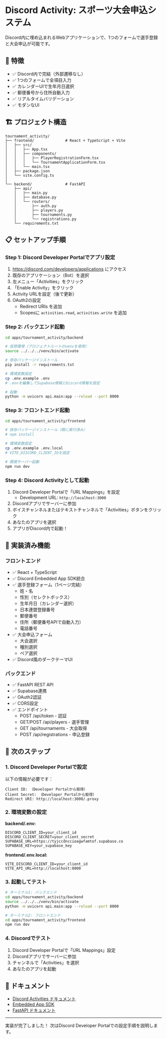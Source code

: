 # Discord Activity: スポーツ大会申込システム

Discord内に埋め込まれるWebアプリケーションで、1つのフォームで選手登録と大会申込が可能です。

## 🎯 特徴

- ✅ Discord内で完結（外部遷移なし）
- ✅ 1つのフォームで全項目入力
- ✅ カレンダーUIで生年月日選択
- ✅ 郵便番号から住所自動入力
- ✅ リアルタイムバリデーション
- ✅ モダンなUI

## 🏗️ プロジェクト構造

```
tournament_activity/
├── frontend/              # React + TypeScript + Vite
│   ├── src/
│   │   ├── App.tsx
│   │   ├── components/
│   │   │   ├── PlayerRegistrationForm.tsx
│   │   │   └── TournamentApplicationForm.tsx
│   │   └── main.tsx
│   ├── package.json
│   └── vite.config.ts
│
└── backend/               # FastAPI
    ├── api/
    │   ├── main.py
    │   ├── database.py
    │   └── routers/
    │       ├── auth.py
    │       ├── players.py
    │       ├── tournaments.py
    │       └── registrations.py
    └── requirements.txt
```

## 📋 セットアップ手順

### Step 1: Discord Developer Portalでアプリ設定

1. https://discord.com/developers/applications にアクセス
2. 既存のアプリケーション（Bot）を選択
3. 左メニュー「Activities」をクリック
4. 「Enable Activity」をクリック
5. Activity URLを設定（後で更新）
6. OAuth2の設定
   - Redirect URIs を追加
   - Scopesに `activities.read`, `activities.write` を追加

### Step 2: バックエンド起動

```bash
cd apps/tournament_activity/backend

# 仮想環境（プロジェクトルートのvenvを使用）
source ../../../venv/bin/activate

# 依存パッケージインストール
pip install -r requirements.txt

# 環境変数設定
cp .env.example .env
# .envを編集してSupabase情報とDiscord情報を設定

# 起動
python -m uvicorn api.main:app --reload --port 8000
```

### Step 3: フロントエンド起動

```bash
cd apps/tournament_activity/frontend

# 依存パッケージインストール（既に実行済み）
# npm install

# 環境変数設定
cp .env.example .env.local
# VITE_DISCORD_CLIENT_IDを設定

# 開発サーバー起動
npm run dev
```

### Step 4: Discord Activityとして起動

1. Discord Developer Portalで「URL Mappings」を設定
   - Development URL: `http://localhost:3000`
2. Discordアプリでサーバーに参加
3. ボイスチャンネルまたはテキストチャンネルで「Activities」ボタンをクリック
4. あなたのアプリを選択
5. アプリがDiscord内で起動！

## 🚀 実装済み機能

### フロントエンド
- ✅ React + TypeScript
- ✅ Discord Embedded App SDK統合
- ✅ 選手登録フォーム（1ページ完結）
  - 姓・名
  - 性別（セレクトボックス）
  - 生年月日（カレンダー選択）
  - 日本連盟登録番号
  - 郵便番号
  - 住所（郵便番号APIで自動入力）
  - 電話番号
- ✅ 大会申込フォーム
  - 大会選択
  - 種別選択
  - ペア選択
- ✅ Discord風のダークテーマUI

### バックエンド
- ✅ FastAPI REST API
- ✅ Supabase連携
- ✅ OAuth2認証
- ✅ CORS設定
- ✅ エンドポイント
  - POST /api/token - 認証
  - GET/POST /api/players - 選手管理
  - GET /api/tournaments - 大会取得
  - POST /api/registrations - 申込登録

## 📝 次のステップ

### 1. Discord Developer Portalで設定

以下の情報が必要です：

```
Client ID: （Developer Portalから取得）
Client Secret: （Developer Portalから取得）
Redirect URI: http://localhost:3000/.proxy
```

### 2. 環境変数の設定

**backend/.env:**
```env
DISCORD_CLIENT_ID=your_client_id
DISCORD_CLIENT_SECRET=your_client_secret
SUPABASE_URL=https://tyjccdnccioagwfamtof.supabase.co
SUPABASE_KEY=your_supabase_key
```

**frontend/.env.local:**
```env
VITE_DISCORD_CLIENT_ID=your_client_id
VITE_API_URL=http://localhost:8000
```

### 3. 起動してテスト

```bash
# ターミナル1: バックエンド
cd apps/tournament_activity/backend
source ../../../venv/bin/activate
python -m uvicorn api.main:app --reload --port 8000

# ターミナル2: フロントエンド
cd apps/tournament_activity/frontend
npm run dev
```

### 4. Discordでテスト

1. Discord Developer Portalで「URL Mappings」設定
2. Discordアプリでサーバーに参加
3. チャンネルで「Activities」を選択
4. あなたのアプリを起動

## 📖 ドキュメント

- [Discord Activities ドキュメント](https://discord.com/developers/docs/activities/overview)
- [Embedded App SDK](https://github.com/discord/embedded-app-sdk)
- [FastAPI ドキュメント](https://fastapi.tiangolo.com/)

---

実装が完了しました！
次はDiscord Developer Portalでの設定手順を説明します。

